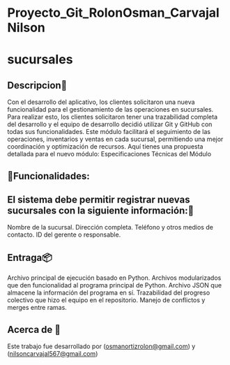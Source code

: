 # Proyecto_Git_RolonOsman_CarvajalNilson
# sucursales

## Descripcion📄
Con el desarrollo del aplicativo, los clientes solicitaron una nueva funcionalidad para el gestionamiento de las operaciones en sucursales. Para realizar esto, los clientes solicitaron tener una trazabilidad completa del desarrollo y el equipo de desarrollo decidió utilizar Git y GitHub con todas sus funcionalidades. Este módulo facilitará el seguimiento de las operaciones, inventarios y ventas en cada sucursal, permitiendo una mejor coordinación y optimización de recursos. Aquí tienes una propuesta detallada para el nuevo módulo:
Especificaciones Técnicas del Módulo

## 🔮Funcionalidades:

## El sistema debe permitir registrar nuevas sucursales con la siguiente información:🧾

Nombre de la sucursal.
Dirección completa.
Teléfono y otros medios de contacto.
ID del gerente o responsable.

## Entraga📦
Archivo principal de ejecución basado en Python.
Archivos modularizados que den funcionalidad al programa principal de Python.
Archivo JSON que almacene la información del programa en sí.
Trazabilidad del progreso colectivo que hizo el equipo en el repositorio.
Manejo de conflictos y merges entre ramas.

## Acerca de 👤

Este trabajo fue desarrollado por (osmanortizrolon@gmail.com) y (nilsoncarvajal567@gmail.com)